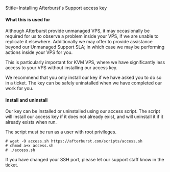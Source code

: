 $title=Installing Afterburst's Support access key

#### What this is used for
Although Afterburst provide unmanaged VPS, it may occasionally be required for us to observe a problem inside your VPS, if we are unable to replicate it elsewhere. Additionally we may offer to provide assistance beyond our Unmanaged Support SLA; in which case we may be performing actions inside your VPS for you.

This is particularly important for KVM VPS, where we have significantly less access to your VPS without installing our access key. 

We recommend that you only install our key if we have asked you to do so in a ticket. The key can be safely uninstalled when we have completed our work for you. 

#### Install and uninstall
Our key can be installed or uninstalled using our access script. The script will install our access key if it does not already exist, and will uninstall it if it already exists when run.

The script must be run as a user with root privileges.

    # wget -O access.sh https://afterburst.com/scripts/access.sh
    # chmod a+x access.sh
    # ./access.sh

If you have changed your SSH port, please let our support staff know in the ticket. 



